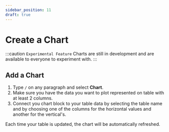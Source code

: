 ```yaml
---
sidebar_position: 11
draft: true
---
```


# Create a Chart

:::caution `Experimental Feature`
Charts are still in development and are available to everyone to experiment with.
:::

## Add a Chart

1.  Type `/` on any paragraph and select **Chart**.
2.  Make sure you have the data you want to plot represented on table with at least 2 columns.
3.  Connect you chart block to your table data by selecting the table name and by choosing one of the columns for the horizontal values and another for the vertical's.

Each time your table is updated, the chart will be automatically refreshed.
